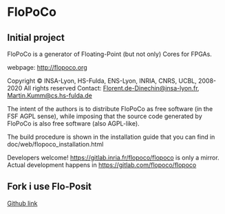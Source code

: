 # FloPoCo
## Initial project
FloPoCo is a generator of Floating-Point (but not only) Cores for FPGAs.

webpage: http://flopoco.org

Copyright © INSA-Lyon, HS-Fulda, ENS-Lyon, INRIA, CNRS, UCBL, 2008-2020
All rights reserved
Contact: Florent.de-Dinechin@insa-lyon.fr, Martin.Kumm@cs.hs-fulda.de

The intent of the authors is to distribute FloPoCo as free software (in the FSF AGPL sense), while imposing that the source code generated by FloPoCo is also free software (also AGPL-like). 

The build procedure is shown in the installation guide that you can find in doc/web/flopoco_installation.html 

Developers welcome!
https://gitlab.inria.fr/flopoco/flopoco is only a mirror.
Actual development happens in https://gitlab.com/flopoco/flopoco

## Fork i use Flo-Posit
[Github link](https://github.com/RaulMurillo/Flo-Posit)

